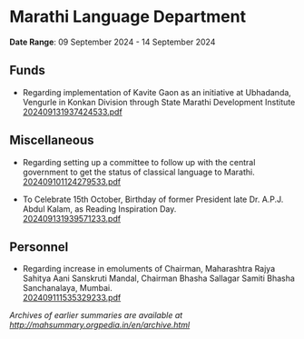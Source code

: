 # Marathi Language Department

**Date Range**: 09 September 2024 - 14 September 2024


## Funds
- Regarding implementation of Kavite Gaon as an initiative at Ubhadanda, Vengurle in Konkan Division through State Marathi Development Institute\
  [202409131937424533.pdf](https://gr.maharashtra.gov.in/Site/Upload/Government%20Resolutions/English/202409131937424533.pdf)

## Miscellaneous
- Regarding setting up a committee to follow up with the central government to get the status of classical language to Marathi.\
  [202409101124279533.pdf](https://gr.maharashtra.gov.in/Site/Upload/Government%20Resolutions/English/202409101124279533.pdf)

- To Celebrate 15th October, Birthday of former President late Dr. A.P.J. Abdul Kalam, as Reading Inspiration Day.\
  [202409131939571233.pdf](https://gr.maharashtra.gov.in/Site/Upload/Government%20Resolutions/English/202409131939571233.pdf)

## Personnel
- Regarding increase in emoluments of Chairman, Maharashtra Rajya Sahitya Aani Sanskruti Mandal, Chairman Bhasha Sallagar Samiti Bhasha Sanchanalaya, Mumbai.\
  [202409111535329233.pdf](https://gr.maharashtra.gov.in/Site/Upload/Government%20Resolutions/English/202409111535329233.pdf)


*Archives of earlier summaries are available at http://mahsummary.orgpedia.in/en/archive.html*